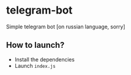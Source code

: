 # telegram-bot
Simple telegram bot [on russian language, sorry]

## How to launch?
* Install the dependencies
* Launch `index.js`